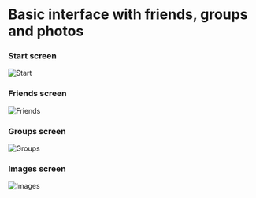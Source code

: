 # Basic interface with friends, groups and photos  

### Start screen  
![Start](start.png)  

### Friends screen  
![Friends](friends.png)  

### Groups screen
![Groups](groups.png)  

### Images screen
![Images](images.png)
